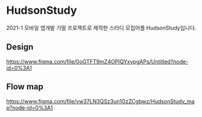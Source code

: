 # HudsonStudy
2021-1 모바일 앱개발 기말 프로젝트로 제작한 스터디 모집어플 HudsonStudy입니다.

## Design
https://www.figma.com/file/0oGTFT9mZ4OPIQYxvpgAPs/Untitled?node-id=0%3A1
## Flow map
https://www.figma.com/file/vw37LN3QSz3un1GzZCgbwz/HudsonStudy_map?node-id=0%3A1
